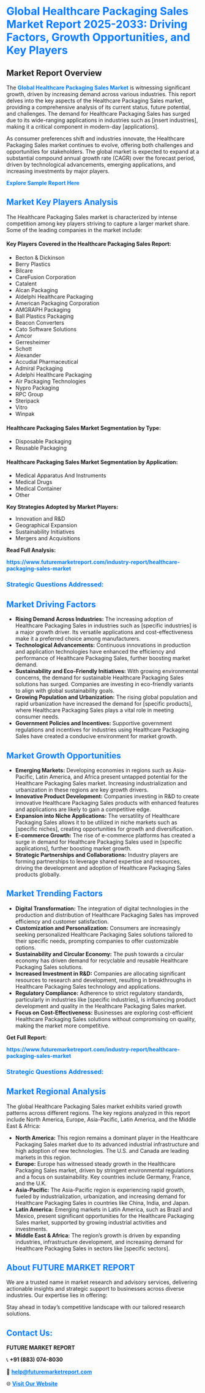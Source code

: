<h1 style="color: #007BFF;">Global Healthcare Packaging Sales Market Report 2025-2033: Driving Factors, Growth Opportunities, and Key Players</h1>

<section id="overview">
<h2>Market Report Overview</h2>
<p>The <a href="https://www.futuremarketreport.com/industry-report/healthcare-packaging-sales-market" style="color: #007BFF; text-decoration: none;"><strong>Global Healthcare Packaging Sales Market</strong></a> is witnessing significant growth, driven by increasing demand across various industries. This report delves into the key aspects of the Healthcare Packaging Sales market, providing a comprehensive analysis of its current status, future potential, and challenges. The demand for Healthcare Packaging Sales has surged due to its wide-ranging applications in industries such as [insert industries], making it a critical component in modern-day [applications].</p>
<p>As consumer preferences shift and industries innovate, the Healthcare Packaging Sales market continues to evolve, offering both challenges and opportunities for stakeholders. The global market is expected to expand at a substantial compound annual growth rate (CAGR) over the forecast period, driven by technological advancements, emerging applications, and increasing investments by major players.</p>
</section>

<section id="overview">
<p><a href="https://www.futuremarketreport.com/request-sample/reportId=104106" style="color: #007BFF; text-decoration: none;"><strong>Explore Sample Report Here</strong></a></p>
</section>

<section id="key-players">
<h2 style="color: #007BFF;">Market Key Players Analysis</h2>
<p>The Healthcare Packaging Sales market is characterized by intense competition among key players striving to capture a larger market share. Some of the leading companies in the market include:</p>
<h4>Key Players Covered in the Healthcare Packaging Sales Report:</h4>
<ul><li>Becton &amp; Dickinson</li><li>Berry Plastics</li><li>Bilcare</li><li>CareFusion Corporation</li><li>Catalent</li><li>Alcan Packaging</li><li>Aldelphi Healthcare Packaging</li><li>American Packaging Corporation</li><li>AMGRAPH Packaging</li><li>Ball Plastics Packaging</li><li>Beacon Converters</li><li>Cato Software Solutions</li><li>Amcor</li><li>Gerresheimer</li><li>Schott</li><li>Alexander</li><li>Accudial Pharmaceutical</li><li>Admiral Packaging</li><li>Adelphi Healthcare Packaging</li><li>Air Packaging Technologies</li><li>Nypro Packaging</li><li>RPC Group</li><li>Steripack</li><li>Vitro</li><li>Winpak</li></ul>
<h4>Healthcare Packaging Sales Market Segmentation by Type:</h4>
<ul><li>Disposable Packaging</li><li>Reusable Packaging</li></ul>

<h4>Healthcare Packaging Sales Market Segmentation by Application:</h4>
<ul><li>Medical Apparatus And Instruments</li><li>Medical Drugs</li><li>Medical Container</li><li>Other</li></ul>
<p><strong>Key Strategies Adopted by Market Players:</strong></p>
<ul>
<li>Innovation and R&D</li>
<li>Geographical Expansion</li>
<li>Sustainability Initiatives</li>
<li>Mergers and Acquisitions</li>
</ul>
</section>

<section>
<p><strong>Read Full Analysis: </strong></p><a href="https://www.futuremarketreport.com/industry-report/healthcare-packaging-sales-market" style="color: #007BFF; text-decoration: none;"><strong>https://www.futuremarketreport.com/industry-report/healthcare-packaging-sales-market</strong></a>
<h3 style="color: #007BFF;">Strategic Questions Addressed:</h3>
</section>

<section id="driving-factors">
<h2 style="color: #007BFF;">Market Driving Factors</h2>
<ul>
<li><strong>Rising Demand Across Industries:</strong> The increasing adoption of Healthcare Packaging Sales in industries such as [specific industries] is a major growth driver. Its versatile applications and cost-effectiveness make it a preferred choice among manufacturers.</li>
<li><strong>Technological Advancements:</strong> Continuous innovations in production and application technologies have enhanced the efficiency and performance of Healthcare Packaging Sales, further boosting market demand.</li>
<li><strong>Sustainability and Eco-Friendly Initiatives:</strong> With growing environmental concerns, the demand for sustainable Healthcare Packaging Sales solutions has surged. Companies are investing in eco-friendly variants to align with global sustainability goals.</li>
<li><strong>Growing Population and Urbanization:</strong> The rising global population and rapid urbanization have increased the demand for [specific products], where Healthcare Packaging Sales plays a vital role in meeting consumer needs.</li>
<li><strong>Government Policies and Incentives:</strong> Supportive government regulations and incentives for industries using Healthcare Packaging Sales have created a conducive environment for market growth.</li>
</ul>
</section>

<section id="growth-opportunities">
<h2 style="color: #007BFF;">Market Growth Opportunities</h2>
<ul>
<li><strong>Emerging Markets:</strong> Developing economies in regions such as Asia-Pacific, Latin America, and Africa present untapped potential for the Healthcare Packaging Sales market. Increasing industrialization and urbanization in these regions are key growth drivers.</li>
<li><strong>Innovative Product Development:</strong> Companies investing in R&D to create innovative Healthcare Packaging Sales products with enhanced features and applications are likely to gain a competitive edge.</li>
<li><strong>Expansion into Niche Applications:</strong> The versatility of Healthcare Packaging Sales allows it to be utilized in niche markets such as [specific niches], creating opportunities for growth and diversification.</li>
<li><strong>E-commerce Growth:</strong> The rise of e-commerce platforms has created a surge in demand for Healthcare Packaging Sales used in [specific applications], further boosting market growth.</li>
<li><strong>Strategic Partnerships and Collaborations:</strong> Industry players are forming partnerships to leverage shared expertise and resources, driving the development and adoption of Healthcare Packaging Sales products globally.</li>
</ul>
</section>

<section id="trending-factors">
<h2 style="color: #007BFF;">Market Trending Factors</h2>
<ul>
<li><strong>Digital Transformation:</strong> The integration of digital technologies in the production and distribution of Healthcare Packaging Sales has improved efficiency and customer satisfaction.</li>
<li><strong>Customization and Personalization:</strong> Consumers are increasingly seeking personalized Healthcare Packaging Sales solutions tailored to their specific needs, prompting companies to offer customizable options.</li>
<li><strong>Sustainability and Circular Economy:</strong> The push towards a circular economy has driven demand for recyclable and reusable Healthcare Packaging Sales solutions.</li>
<li><strong>Increased Investment in R&D:</strong> Companies are allocating significant resources to research and development, resulting in breakthroughs in Healthcare Packaging Sales technology and applications.</li>
<li><strong>Regulatory Compliance:</strong> Adherence to strict regulatory standards, particularly in industries like [specific industries], is influencing product development and quality in the Healthcare Packaging Sales market.</li>
<li><strong>Focus on Cost-Effectiveness:</strong> Businesses are exploring cost-efficient Healthcare Packaging Sales solutions without compromising on quality, making the market more competitive.</li>
</ul>
</section>

<section>
<p><strong>Get Full Report: </strong></p><a href="https://www.futuremarketreport.com/industry-report/healthcare-packaging-sales-market" style="color: #007BFF; text-decoration: none;"><strong>https://www.futuremarketreport.com/industry-report/healthcare-packaging-sales-market</strong></a>
<h3 style="color: #007BFF;">Strategic Questions Addressed:</h3>
</section>


<section id="regional-analysis">
<h2 style="color: #007BFF;">Market Regional Analysis</h2>
<p>The global Healthcare Packaging Sales market exhibits varied growth patterns across different regions. The key regions analyzed in this report include North America, Europe, Asia-Pacific, Latin America, and the Middle East & Africa:</p>
<ul>
<li><strong>North America:</strong> This region remains a dominant player in the Healthcare Packaging Sales market due to its advanced industrial infrastructure and high adoption of new technologies. The U.S. and Canada are leading markets in this region.</li>
<li><strong>Europe:</strong> Europe has witnessed steady growth in the Healthcare Packaging Sales market, driven by stringent environmental regulations and a focus on sustainability. Key countries include Germany, France, and the U.K.</li>
<li><strong>Asia-Pacific:</strong> The Asia-Pacific region is experiencing rapid growth, fueled by industrialization, urbanization, and increasing demand for Healthcare Packaging Sales in countries like China, India, and Japan.</li>
<li><strong>Latin America:</strong> Emerging markets in Latin America, such as Brazil and Mexico, present significant opportunities for the Healthcare Packaging Sales market, supported by growing industrial activities and investments.</li>
<li><strong>Middle East & Africa:</strong> The region’s growth is driven by expanding industries, infrastructure development, and increasing demand for Healthcare Packaging Sales in sectors like [specific sectors].</li>
</ul>
</section>

<footer>
<h2 style="color: #007BFF;">About FUTURE MARKET REPORT</h2>
<p>We are a trusted name in market research and advisory services, delivering actionable insights and strategic support to businesses across diverse industries. Our expertise lies in offering:</p>

<p>Stay ahead in today’s competitive landscape with our tailored research solutions.</p>

<h2 style="color: #007BFF;">Contact Us:</h2>
<p><strong>FUTURE MARKET REPORT</strong></p>
<p>📞 <strong>+91 (883) 074-8030</strong></p>
<p>📧 <strong><a href="mailto:help@futuremarketreport.com" style="color: #007BFF;">help@futuremarketreport.com</a></strong></p>
<p>🌐 <strong><a href="https://www.futuremarketreport.com/" style="color: #007BFF;">Visit Our Website</a></strong></p>
</footer>
